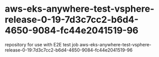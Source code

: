 # aws-eks-anywhere-test-vsphere-release-0-19-7d3c7cc2-b6d4-4650-9084-fc44e2041519-96
repository for use with E2E test job aws-eks-anywhere-test-vsphere-release-0-19:7d3c7cc2-b6d4-4650-9084-fc44e2041519-96
